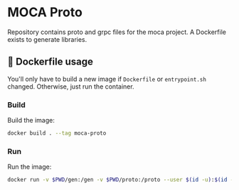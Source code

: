 # MOCA Proto

Repository contains proto and grpc files for the moca project.
A Dockerfile exists to generate libraries.

## 🐳 Dockerfile usage

You'll only have to build a new image if `Dockerfile` or `entrypoint.sh` changed.
Otherwise, just run the container.

### Build

Build the image:

```sh
docker build . --tag moca-proto
```

### Run

Run the image:

```sh
docker run -v $PWD/gen:/gen -v $PWD/proto:/proto --user $(id -u):$(id -g) moca-proto
```
